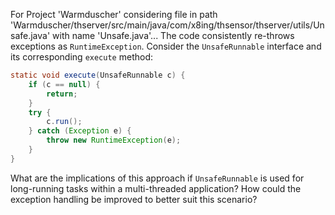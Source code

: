 For Project 'Warmduscher' considering file in path 'Warmduscher/thserver/src/main/java/com/x8ing/thsensor/thserver/utils/Unsafe.java' with name 'Unsafe.java'... 
The code consistently re-throws exceptions as `RuntimeException`. Consider the `UnsafeRunnable` interface and its corresponding `execute` method:
```java
static void execute(UnsafeRunnable c) {
    if (c == null) {
        return;
    }
    try {
        c.run();
    } catch (Exception e) {
        throw new RuntimeException(e);
    }
}
```
What are the implications of this approach if `UnsafeRunnable` is used for long-running tasks within a multi-threaded application? How could the exception handling be improved to better suit this scenario?